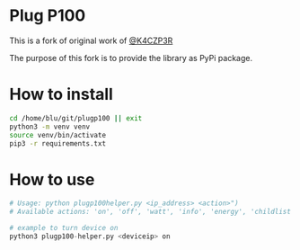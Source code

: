 # Plug P100
This is a fork of original work of [@K4CZP3R](https://github.com/K4CZP3R/tapo-p100-python)

The purpose of this fork is to provide the library as PyPi package. 

# How to install
```bash
cd /home/blu/git/plugp100 || exit
python3 -m venv venv
source venv/bin/activate
pip3 -r requirements.txt
```
# How to use
```python
# Usage: python plugp100helper.py <ip_address> <action>")
# Available actions: 'on', 'off', 'watt', 'info', 'energy', 'childlist', or 'componentlist'

# example to turn device on
python3 plugp100-helper.py <deviceip> on
```
